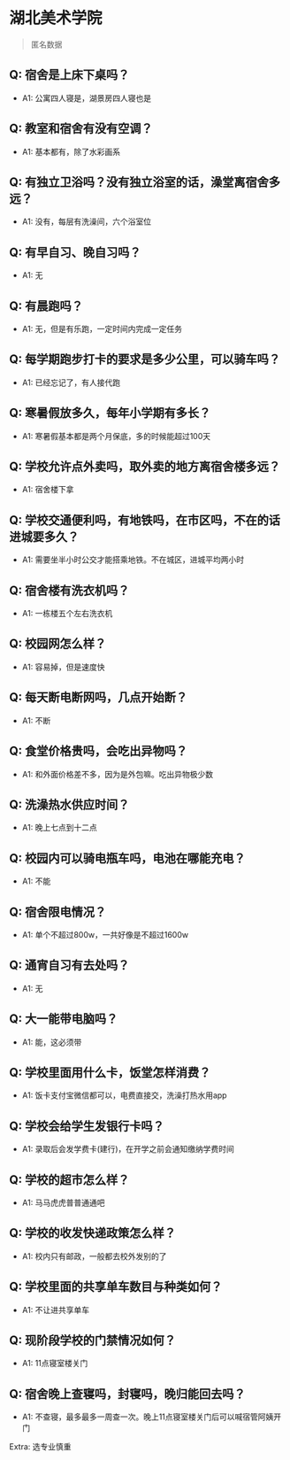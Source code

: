# 湖北美术学院

> 匿名数据

## Q: 宿舍是上床下桌吗？

- A1: 公寓四人寝是，湖景房四人寝也是

## Q: 教室和宿舍有没有空调？

- A1: 基本都有，除了水彩画系

## Q: 有独立卫浴吗？没有独立浴室的话，澡堂离宿舍多远？

- A1: 没有，每层有洗澡间，六个浴室位

## Q: 有早自习、晚自习吗？

- A1: 无

## Q: 有晨跑吗？

- A1: 无，但是有乐跑，一定时间内完成一定任务

## Q: 每学期跑步打卡的要求是多少公里，可以骑车吗？

- A1: 已经忘记了，有人接代跑

## Q: 寒暑假放多久，每年小学期有多长？

- A1: 寒暑假基本都是两个月保底，多的时候能超过100天

## Q: 学校允许点外卖吗，取外卖的地方离宿舍楼多远？

- A1: 宿舍楼下拿

## Q: 学校交通便利吗，有地铁吗，在市区吗，不在的话进城要多久？

- A1: 需要坐半小时公交才能搭乘地铁。不在城区，进城平均两小时

## Q: 宿舍楼有洗衣机吗？

- A1: 一栋楼五个左右洗衣机

## Q: 校园网怎么样？

- A1: 容易掉，但是速度快

## Q: 每天断电断网吗，几点开始断？

- A1: 不断

## Q: 食堂价格贵吗，会吃出异物吗？

- A1: 和外面价格差不多，因为是外包嘛。吃出异物极少数

## Q: 洗澡热水供应时间？

- A1: 晚上七点到十二点

## Q: 校园内可以骑电瓶车吗，电池在哪能充电？

- A1: 不能

## Q: 宿舍限电情况？

- A1: 单个不超过800w，一共好像是不超过1600w

## Q: 通宵自习有去处吗？

- A1: 无

## Q: 大一能带电脑吗？

- A1: 能，这必须带

## Q: 学校里面用什么卡，饭堂怎样消费？

- A1: 饭卡支付宝微信都可以，电费直接交，洗澡打热水用app

## Q: 学校会给学生发银行卡吗？

- A1: 录取后会发学费卡(建行)，在开学之前会通知缴纳学费时间

## Q: 学校的超市怎么样？

- A1: 马马虎虎普普通通吧

## Q: 学校的收发快递政策怎么样？

- A1: 校内只有邮政，一般都去校外发别的了

## Q: 学校里面的共享单车数目与种类如何？

- A1: 不让进共享单车

## Q: 现阶段学校的门禁情况如何？

- A1: 11点寝室楼关门

## Q: 宿舍晚上查寝吗，封寝吗，晚归能回去吗？

- A1: 不查寝，最多最多一周查一次。晚上11点寝室楼关门后可以喊宿管阿姨开门

Extra: 选专业慎重